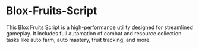 # Blox-Fruits-Script
This Blox Fruits Script is a high-performance utility designed for streamlined gameplay. It includes full automation of combat and resource collection tasks like auto farm, auto mastery, fruit tracking, and more.
